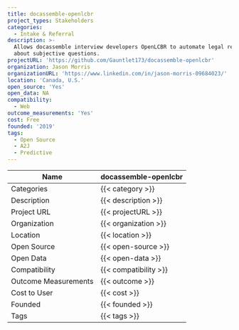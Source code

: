 ```yaml
---
title: docassemble-openlcbr
project_types: Stakeholders
categories:
  - Intake & Referral
description: >-
  Allows docassemble interview developers OpenLCBR to automate legal reasoning
  about subjective questions.
projectURL: 'https://github.com/Gauntlet173/docassemble-openlcbr'
organization: Jason Morris
organizationURL: 'https://www.linkedin.com/in/jason-morris-09684023/'
location: 'Canada, U.S.'
open_source: 'Yes'
open_data: NA
compatibility:
  - Web
outcome_measurements: 'Yes'
cost: Free
founded: '2019'
tags:
  - Open Source
  - A2J
  - Predictive
---
```

Name                    |  docassemble-openlcbr
------------------------|----
Categories              | {{< category >}} 
Description             | {{< description >}} 
Project URL             | {{< projectURL >}} 
Organization            | {{< organization >}} 
Location                | {{< location >}} 
Open Source             | {{< open-source >}} 
Open Data               | {{< open-data >}} 
Compatibility           | {{< compatibility >}} 
Outcome Measurements    | {{< outcome >}} 
Cost to User            | {{< cost >}} 
Founded                 | {{< founded >}} 
Tags                    | {{< tags >}} 
